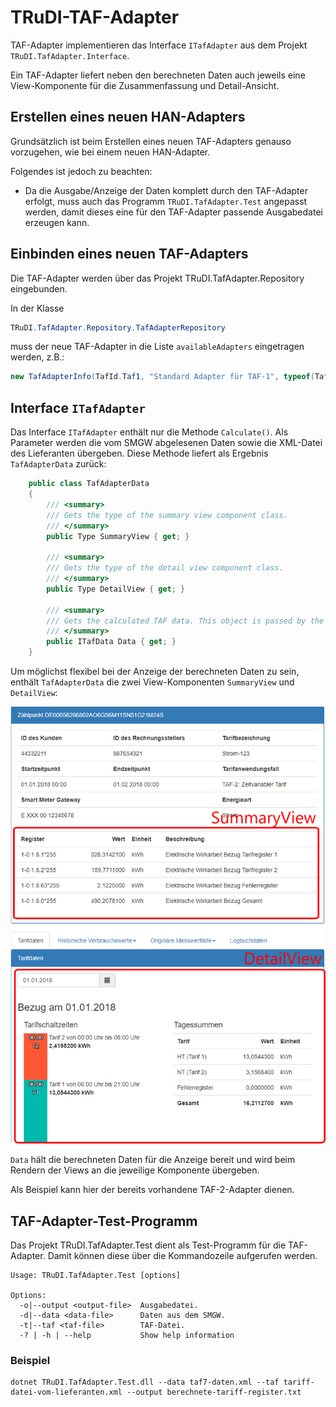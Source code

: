 # TRuDI-TAF-Adapter

TAF-Adapter implementieren das Interface ```ITafAdapter``` aus dem Projekt ```TRuDI.TafAdapter.Interface```.

Ein TAF-Adapter liefert neben den berechneten Daten auch jeweils eine View-Komponente für die Zusammenfassung und Detail-Ansicht.

## Erstellen eines neuen HAN-Adapters

Grundsätzlich ist beim Erstellen eines neuen TAF-Adapters genauso vorzugehen, wie bei einem neuen HAN-Adapter.

Folgendes ist jedoch zu beachten:

- Da die Ausgabe/Anzeige der Daten komplett durch den TAF-Adapter erfolgt, muss auch das Programm ``TRuDI.TafAdapter.Test`` 
  angepasst werden, damit dieses eine für den TAF-Adapter passende Ausgabedatei erzeugen kann.

## Einbinden eines neuen TAF-Adapters

Die TAF-Adapter werden über das Projekt TRuDI.TafAdapter.Repository eingebunden. 

In der Klasse 

```csharp
TRuDI.TafAdapter.Repository.TafAdapterRepository
```

muss der neue TAF-Adapter in die Liste ```availableAdapters``` eingetragen werden, z.B.: 

```csharp
new TafAdapterInfo(TafId.Taf1, "Standard Adapter für TAF-1", typeof(TafAdapterTaf1)),
```

## Interface ``ITafAdapter``

Das Interface ``ITafAdapter`` enthält nur die Methode ``Calculate()``. Als Parameter werden die vom SMGW 
abgelesenen Daten sowie die XML-Datei des Lieferanten übergeben. Diese Methode liefert als 
Ergebnis ``TafAdapterData`` zurück:

```csharp
    public class TafAdapterData
    {
        /// <summary>
        /// Gets the type of the summary view component class.
        /// </summary>
        public Type SummaryView { get; }

        /// <summary>
        /// Gets the type of the detail view component class.
        /// </summary>
        public Type DetailView { get; }

        /// <summary>
        /// Gets the calculated TAF data. This object is passed by the backend to the view components.
        /// </summary>
        public ITafData Data { get; }
    }
```

Um möglichst flexibel bei der Anzeige der berechneten Daten zu sein, enthält ``TafAdapterData`` 
die zwei View-Komponenten ``SummaryView`` und ``DetailView``: 

![TAF-Adapter-Views](Images/TAF-Adapter_Views.png)

``Data`` hält die berechneten Daten für die Anzeige bereit und wird beim Rendern der Views 
an die jeweilige Komponente übergeben.

Als Beispiel kann hier der bereits vorhandene TAF-2-Adapter dienen.

## TAF-Adapter-Test-Programm

Das Projekt TRuDI.TafAdapter.Test dient als Test-Programm für die TAF-Adapter. Damit können diese über die Kommandozeile aufgerufen werden.

```
Usage: TRuDI.TafAdapter.Test [options]

Options:
  -o|--output <output-file>  Ausgabedatei.
  -d|--data <data-file>      Daten aus dem SMGW.
  -t|--taf <taf-file>        TAF-Datei.
  -? | -h | --help           Show help information
```

### Beispiel

```
dotnet TRuDI.TafAdapter.Test.dll --data taf7-daten.xml --taf tariff-datei-vom-lieferanten.xml --output berechnete-tariff-register.txt
```
